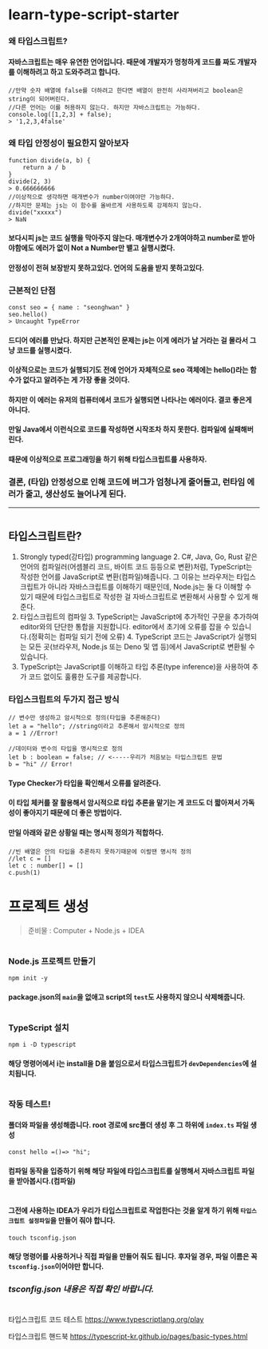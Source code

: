 # learn-type-script-starter

### 왜 타입스크립트?
#### 자바스크립트는 매우 유연한 언어입니다. 때문에 개발자가 멍청하게 코드를 짜도 개발자를 이해하려고 하고 도와주려고 합니다.
```aidl
//만약 숫자 배열에 false를 더하려고 한다면 배열이 완전히 사라져버리고 boolean은 string이 되어버린다.
//다른 언어는 이를 허용하지 않는다. 하지만 자바스크립트는 가능하다.
console.log([1,2,3] + false);
> '1,2,3,4false'
```
### 왜 타입 안정성이 필요한지 알아보자
```aidl
function divide(a, b) {
    return a / b
}
divide(2, 3)
> 0.666666666
//이상적으로 생각하면 매개변수가 number이여야만 가능하다.
//하지만 문제는 js는 이 함수를 올바르게 사용하도록 강제하지 않는다.
divide("xxxxx")
> NaN
```
#### 보다시피 js는 코드 실행을 막아주지 않는다. 매개변수가 2개여야하고 number로 받아야함에도 에러가 없이 Not a Number만 뱉고 실행시켰다.
#### 안정성이 전혀 보장받지 못하고있다. 언어의 도움을 받지 못하고있다.

### 근본적인 단점
```aidl
const seo = { name : "seonghwan" }
seo.hello()
> Uncaught TypeError
```
#### 드디어 에러를 만났다. 하지만 근본적인 문제는 js는 이게 에러가 날 거라는 걸 몰라서 그냥 코드를 실행시켰다.
#### 이상적으로는 코드가 실행되기도 전에 언어가 자체적으로 seo 객체에는 hello()라는 함수가 없다고 알려주는 게 가장 좋을 것이다.
#### 하지만 이 에러는 유저의 컴퓨터에서 코드가 실행되면 나타나는 에러이다. 결코 좋은게 아니다.
#### 만일 Java에서 이런식으로 코드를 작성하면 시작조차 하지 못한다. 컴파일에 실패해버린다.
#### 때문에 이상적으로 프로그래밍을 하기 위해 타입스크립트를 사용하자.

### 결론, (타입) 안정성으로 인해 코드에 버그가 엄청나게 줄어들고, 런타임 에러가 줄고, 생산성도 늘어나게 된다.
***
#
## 타입스크립트란?
1. Strongly typed(강타입) programming language
   2. C#, Java, Go, Rust 같은 언어의 컴파일러(어셈블리 코드, 바이트 코드 등등으로 변환)처럼, TypeScript는 작성한 언어를 JavaScript로 변환(컴파일)해줍니다. 그 이유는 브라우저는 타입스크립트가 아니라 자바스크립트를 이해하기 때문인데, Node.js는 둘 다 이해할 수 있기 때문에 타입스크립트로 작성한 걸 자바스크립트로 변환해서 사용할 수 있게 해준다.
2. 타입스크립트의 컴파일
   3. TypeScript는 JavaScript에 추가적인 구문을 추가하여 editor와의 단단한 통합을 지원합니다. editor에서 초기에 오류를 잡을 수 있습니다.(정확히는 컴파일 되기 전에 오류)
   4.  TypeScript 코드는 JavaScript가 실행되는 모든 곳(브라우저, Node.js 또는 Deno 및 앱 등)에서 JavaScript로 변환될 수 있습니다.
3. TypeScript는 JavaScript를 이해하고 타입 추론(type inference)을 사용하여 추가 코드 없이도 훌륭한 도구를 제공합니다.

### 타입스크립트의 두가지 접근 방식
```aidl
// 변수만 생성하고 암시적으로 정의(타입을 추론해준다)
let a = "hello"; //string이라고 추론해서 암시적으로 정의
a = 1 //Error!

//데이터와 변수의 타입을 명시적으로 정의
let b : boolean = false; // <-----우리가 처음보는 타입스크립트 문법
b = "hi" // Error!
```
#### Type Checker가 타입을 확인해서 오류를 알려준다.
#### 이 타입 체커를 잘 활용해서 암시적으로 타입 추론을 맡기는 게 코드도 더 짧아져서 가독성이 좋아지기 때문에 더 좋은 방법이다.
#### 만일 아래와 같은 상황일 때는 명시적 정의가 적합하다.

```aidl
//빈 배열은 안의 타입을 추론하지 못하기때문에 이럴땐 명시적 정의
//let c = [] 
let c : number[] = [] 
c.push(1) 
```





#
#
#
#
#
# 프로젝트 생성
> 준비물 : Computer + Node.js + IDEA
#
### Node.js 프로젝트 만들기
```
npm init -y
```
#### package.json의 ``main``을 없애고 script의 ``test``도 사용하지 않으니 삭제해줍니다.
#
### TypeScript 설치
```
npm i -D typescript
```
#### 해당 명령어에서 i는 install을 D을 붙임으로서 타입스크립트가 ``devDependencies``에 설치됩니다.
#
### 작동 테스트!
#### 폴더와 파일을 생성해줍니다. root 경로에 src폴더 생성 후 그 하위에 ``index.ts`` 파일 생성
```
const hello =()=> "hi";
```
#### 컴파일 동작을 입증하기 위해 해당 파일에 타입스크립트를 실행해서 자바스크립트 파일을 받아봅시다.(컴파일)
#
#### 그전에 사용하는 IDEA가 우리가 타입스크립트로 작업한다는 것을 알게 하기 위해 ``타입스크립트 설정파일``을 만들어 줘야 합니다.
```
touch tsconfig.json
```
#### 해당 명령어를 사용하거나 직접 파일을 만들어 줘도 됩니다. 후자일 경우, 파일 이름은 꼭 ``tsconfig.json``이어야만 합니다.
### *tsconfig.json 내용은 직접 확인 바랍니다.*
#

타입스크립트 코드 테스트
https://www.typescriptlang.org/play

타입스크립트 핸드북
https://typescript-kr.github.io/pages/basic-types.html
